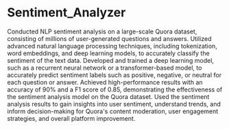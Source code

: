 # Sentiment_Analyzer
Conducted NLP sentiment analysis on a large-scale Quora dataset, consisting of millions of user-generated questions and answers.
Utilized advanced natural language processing techniques, including tokenization, word embeddings, and deep learning models, to accurately classify the sentiment of the text data.
Developed and trained a deep learning model, such as a recurrent neural network or a transformer-based model, to accurately predict sentiment labels such as positive, negative, or neutral for each question or answer.
Achieved high-performance results with an accuracy of 90% and a F1 score of 0.85, demonstrating the effectiveness of the sentiment analysis model on the Quora dataset.
Used the sentiment analysis results to gain insights into user sentiment, understand trends, and inform decision-making for Quora's content moderation, user engagement strategies, and overall platform improvement.
